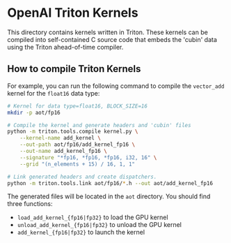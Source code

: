 # OpenAI Triton Kernels

This directory contains kernels written in Triton. These kernels can be compiled into self-contained C source code that embeds the 'cubin' data using the Triton ahead-of-time compiler.

## How to compile Triton Kernels

For example, you can run the following command to compile the `vector_add` kernel for the `float16` data type:

```bash
# Kernel for data type=float16, BLOCK_SIZE=16
mkdir -p aot/fp16

# Compile the kernel and generate headers and 'cubin' files
python -m triton.tools.compile kernel.py \
    --kernel-name add_kernel \
    --out-path aot/fp16/add_kernel_fp16 \
    --out-name add_kernel_fp16 \
    --signature "*fp16, *fp16, *fp16, i32, 16" \
    --grid "(n_elements + 15) / 16, 1, 1"

# Link generated headers and create dispatchers.
python -m triton.tools.link aot/fp16/*.h --out aot/add_kernel_fp16
```

The generated files will be located in the `aot` directory. You should find three functions:
* `load_add_kernel_{fp16|fp32}` to load the GPU kernel
* `unload_add_kernel_{fp16|fp32}` to unload the GPU kernel
* `add_kernel_{fp16|fp32}` to launch the kernel